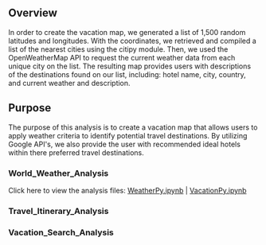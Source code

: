 ## Overview
In order to create the vacation map, we generated a list of 1,500 random latitudes and longitudes. With the coordinates, we retrieved and compiled a list of the nearest cities using the citipy module. Then, we used the OpenWeatherMap API to request the current weather data from each unique city on the list. The resulting map provides users with descriptions of the destinations found on our list, including: hotel name, city, country, and current weather and description.

## Purpose
The purpose of this analysis is to create a vacation map that allows users to apply weather criteria to identify potential travel destinations. By utilizing Google API's, we also provide the user with recommended ideal hotels within there preferred travel destinations.


### World_Weather_Analysis
Click here to view the analysis files: [WeatherPy.ipynb](https://github.com/vijayramcse/World_Weather_Analysis/blob/main/WeatherPy.ipynb) | [VacationPy.ipynb](https://github.com/vijayramcse/World_Weather_Analysis/blob/main/VacationPy.ipynb)



### Travel_Itinerary_Analysis



### Vacation_Search_Analysis


